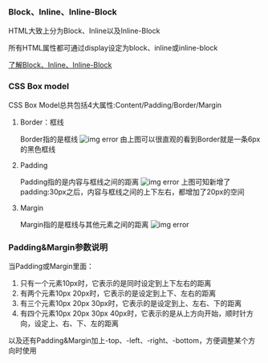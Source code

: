 ### Block、Inline、Inline-Block
HTML大致上分为Block、Inline以及Inline-Block

所有HTML属性都可通过display设定为block、inline或inline-block

[了解Block、Inline、Inline-Block](https://www.bilibili.com/video/BV1mk4y197se?spm_id_from=333.999.0.0)


### CSS Box model
CSS Box Model总共包括4大属性:Content/Padding/Border/Margin


1. Border：框线
   
    Border指的是框线
    ![img error](https://img-blog.csdnimg.cn/0a5fc8febc6f4b82ac9579fcb2f6a0d6.png)
    由上图可以很直观的看到Border就是一条6px的黑色框线


2. Padding
   
    Padding指的是内容与框线之间的距离
    ![img error](https://img-blog.csdnimg.cn/ee1ec5d4211e4b9ebafcc4cac19f6b42.png)
    上图可知新增了padding:30px之后，内容与框线之间的上下左右，都增加了20px的空间

3. Margin
   
   Margin指的是框线与其他元素之间的距离
   ![img error](https://img-blog.csdnimg.cn/7b1b3da3328c4297819f436147b9a3b8.png)


### Padding&Margin参数说明
当Padding或Margin里面：

1. 只有一个元素10px时，它表示的是同时设定到上下左右的距离
2. 有两个元素10px  20px时，它表示的是设定到上下、左右的距离
3. 有三个元素10px 20px 30px时，它表示的是设定到上、左右、下的距离
4. 有四个元素10px 20px 30px 40px时，它表示的是从上方向开始，顺时针方向，设定上、右、下、左的距离

以及还有Padding&Margin加上-top、-left、-right、-bottom，方便调整某个方向时使用





